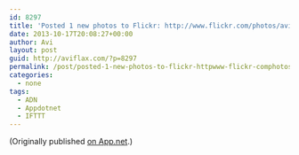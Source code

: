 ```yaml
---
id: 8297
title: 'Posted 1 new photos to Flickr: http://www.flickr.com/photos/avi4now/'
date: 2013-10-17T20:08:27+00:00
author: Avi
layout: post
guid: http://aviflax.com/?p=8297
permalink: /post/posted-1-new-photos-to-flickr-httpwww-flickr-comphotosavi4now-3/
categories:
  - none
tags:
  - ADN
  - Appdotnet
  - IFTTT
---
```

(Originally published [on App.net](http://alpha.app.net/aviflax/post/13007572).)